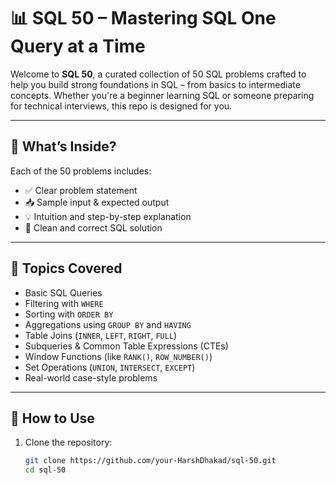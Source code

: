 # 📊 SQL 50 – Mastering SQL One Query at a Time

Welcome to **SQL 50**, a curated collection of 50 SQL problems crafted to help you build strong foundations in SQL – from basics to intermediate concepts. Whether you're a beginner learning SQL or someone preparing for technical interviews, this repo is designed for you.

---

## 📌 What’s Inside?

Each of the 50 problems includes:
- ✅ Clear problem statement  
- 📥 Sample input & expected output  
- 💡 Intuition and step-by-step explanation  
- 🧾 Clean and correct SQL solution

---

## 🧠 Topics Covered

- Basic SQL Queries  
- Filtering with `WHERE`  
- Sorting with `ORDER BY`  
- Aggregations using `GROUP BY` and `HAVING`  
- Table Joins (`INNER`, `LEFT`, `RIGHT`, `FULL`)  
- Subqueries & Common Table Expressions (CTEs)  
- Window Functions (like `RANK()`, `ROW_NUMBER()`)  
- Set Operations (`UNION`, `INTERSECT`, `EXCEPT`)  
- Real-world case-style problems

---

## 🚀 How to Use

1. Clone the repository:
   ```bash
   git clone https://github.com/your-HarshDhakad/sql-50.git
   cd sql-50
